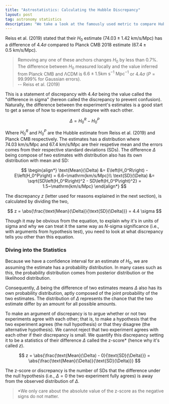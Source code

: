 ```yaml
---
title: "Astrostatistics: Calculating the Hubble Discrepancy"
layout: post
tag: astronomy statistics
description: "We take a look at the famously used metric to compare Hubble constant predictions, the Hubble discrepancy."
---
```


Reiss et al. (2019) stated that their $H_0$ estimate ($74.03 \pm 1.42~\mathrm{km/s/Mpc}$) has a difference of $4.4\sigma$ compared to Planck CMB 2018 estimate ($67.4 \pm 0.5~\mathrm{km/s/Mpc}$).

> Removing any one of these anchors changes $H_0$ by less than 0.7%. The difference between $H_0$ measured locally and the value inferred from Planck CMB and ΛCDM is $6.6 \pm 1.5\mathrm{km~s^{-1}~Mpc^{-1}}$ or $4.4\sigma$ ($P = 99.999\%$ for Gaussian errors).<br>-- Reiss et al. (2019)

This is a statement of discrepancy with $4.4\sigma$ being the value called the "difference in sigma" (hereon called the discrepancy to prevent confusion). Naturally, the difference between the experiment's estimates is a good start to get a sense of how to experiment disagree with each other.

$$
\Delta = H_0^R - H_0^P
$$

Where $H_0^R$ and $H_0^P$ are the Hubble estimate from Reiss et al. (2019) and Planck CMB respectively. The estimates has a distribution where $74.03~\text{km/s/Mpc}$ and $67.4~\text{km/s/Mpc}$ are their respetive mean and the errors comes from their respective standard deviations (SDs). The difference $\Delta$ being compose of two estimates with distribution also has its own distribution with mean and SD:

$$
\begin{align*}
\text{Mean}(\Delta) &= E\left(H_0^R\right) - E\left(H_0^P\right) = 6.6~\mathrm{km/s/Mpc}\\
\text{SD}(\Delta) &= \sqrt{SD\left(H_0^R\right)^2 - SD\left(H_0^P\right)^2} = 1.5~\mathrm{km/s/Mpc}
\end{align*}
$$

The discrepancy $z$ (letter used for reasons explained in the next section), is calculated by dividing the two,

$$
z = \abs{\frac{\text{Mean}(\Delta)}{\text{SD}(\Delta)}} = 4.4 \sigma
$$

Though it may be obvious from the equation, to explain why it's in units of sigma and why we can treat it the same way as $N$-sigma significance (i.e., with arguments from hypothesis test), you need to look at what discrepancy tells you other than this equation.

### Diving into the Statistics
Because we have a confidence interval for an estimate of $H_0$, we are assuming the estimate has a probability distribution. In many cases such as this, the probability distribution comes from posterior distribution or the likelihood distribution.

Consequently, $\Delta$ being the difference of two estimates means $\Delta$ also has its own probability distribution, aptly composed of the joint probability of the two estimates. The distribution of $\Delta$ represents the chance that the two estimate differ by an amount for all possible amounts.

To make an argument of discrepancy is to argue whether or not two experiments agree with each other; that is, to make a hypothesis that the two experiment agrees (the null hypothesis) or that they disagree (the alternative hypothesis). We cannot reject that two experiment agrees with each other if their discrepancy is small. We quantify this discrepancy setting it to be a statistics of their difference $\Delta$ called the z-score* (hence why it's called $z$).

$$
z = \abs{\frac{\text{Mean}(\Delta) - 0}{\text{SD}(\Delta)}} = \abs{\frac{\text{Mean}(\Delta)}{\text{SD}(\Delta)}}
$$

The z-score or discrepancy is the number of SDs that the difference under the null hypothesis (i.e., $\Delta = 0$ the two experiment fully agrees) is away from the observed distribution of $\Delta$.

> *We only care about the absolute value of the z-score as the negative signs do not matter.

<!-- ### Misconception: Discrepancy is Relative
A common misconception that authors contributed to is not directly stating the reference hypothesis.

For the Hubble tension, while Reiss et al. (2019) claims Planck CMB 2018 is $4.4\sigma$ away, Planck CMB 2018 can claim Reiss et al. (2019) to be,

 $$
 \begin{align*}
 \frac{74.03 - 67.4}{1.42} = 4.48 \approx 4.4 \\
 \frac{74.03 - 67.4}{0.5} = 15.1 \approx 15
 \end{align*}
 $$ -->
